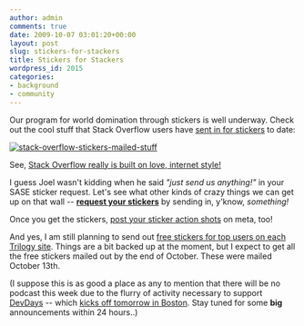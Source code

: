 ```yaml
---
author: admin
comments: true
date: 2009-10-07 03:01:20+00:00
layout: post
slug: stickers-for-stackers
title: Stickers for Stackers
wordpress_id: 2015
categories:
- background
- community
---
```


Our program for world domination through stickers is well underway. Check out the cool stuff that Stack Overflow users have [sent in for stickers](http://blog.stackoverflow.com/2009/09/how-to-get-stack-overflow-stickers/) to date:

[![stack-overflow-stickers-mailed-stuff](http://blog.stackoverflow.com/wp-content/uploads/stack-overflow-stickers-mailed-stuff.jpg)](http://blog.stackoverflow.com/wp-content/uploads/stack-overflow-stickers-mailed-stuff-large.jpg)

See, [Stack Overflow really is built on love, internet style!](http://blog.stackoverflow.com/2009/09/i-heart-stack-overflow/)

I guess Joel wasn't kidding when he said _"just send us anything!"_ in your SASE sticker request. Let's see what other kinds of crazy things we can get up on that wall -- **[request your stickers](http://blog.stackoverflow.com/2009/09/how-to-get-stack-overflow-stickers/)** by sending in, y'know, _something!_

Once you get the stickers, [post your sticker action shots](http://meta.stackoverflow.com/questions/20570/stickers-for-stackers-i-e-post-your-sticker-shots) on meta, too!

And yes, I am still planning to send out [free stickers for top users on each Trilogy site](http://blog.stackoverflow.com/2009/09/free-trilogy-stickers-for-top-users/). Things are a bit backed up at the moment, but I expect to get all the free stickers mailed out by the end of October. These were mailed October 13th.

(I suppose this is as good a place as any to mention that there will be no podcast this week due to the flurry of activity necessary to support [DevDays](http://devdays.stackoverflow.com) -- which [kicks off tomorrow in Boston](http://stackoverflow.carsonified.com/events/boston/). Stay tuned for some **big** announcements within 24 hours..)


